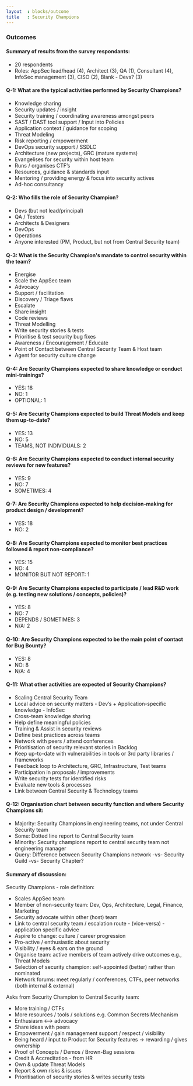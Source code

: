 ```yaml
---
layout  : blocks/outcome
title	: Security Champions
---
```

### Outcomes

#### Summary of results from the survey respondants:
- 20 respondents
- Roles: AppSec lead/head (4), Architect (3), QA (1), Consultant (4), InfoSec management (3), CISO (2), Blank - Devs? (3)

#### Q-1: What are the typical activities performed by Security Champions?
- Knowledge sharing
- Security updates / insight
- Security training / coordinating awareness amongst peers
- SAST / DAST tool support / Input into Policies
- Application context / guidance for scoping
- Threat Modeling
- Risk reporting / empowerment
- DevOps security support / SSDLC
- Architecture (new projects), GRC (mature systems)
- Evangelises for security within host team
- Runs / organises CTF’s
- Resources, guidance & standards input
- Mentoring / providing energy & focus into security actives
- Ad-hoc consultancy

#### Q-2: Who fills the role of Security Champion?
- Devs (but not lead/principal)
- QA / Testers
- Architects & Designers
- DevOps
- Operations
- Anyone interested (PM, Product, but not from Central Security team)

#### Q-3: What is the Security Champion's mandate to control security within the team?
- Energise
- Scale the AppSec team
- Advocacy 
- Support / facilitation
- Discovery / Triage flaws
- Escalate
- Share insight
- Code reviews
- Threat Modelling
- Write security stories & tests
- Prioritise & test security bug fixes 
- Awareness / Encouragement / Educate
- Point of Contact between Central Security Team & Host team
- Agent for security culture change 

#### Q-4: Are Security Champions expected to share knowledge or conduct mini-trainings?
- YES: 18
- NO: 1
- OPTIONAL: 1

#### Q-5: Are Security Champions expected to build Threat Models and keep them up-to-date?
- YES: 13
- NO: 5
- TEAMS, NOT INDIVIDUALS: 2

#### Q-6: Are Security Champions expected to conduct internal security reviews for new features?
- YES: 9
- NO: 7
- SOMETIMES: 4

#### Q-7: Are Security Champions expected to help decision-making for product design / development?
- YES: 18
- NO: 2

#### Q-8: Are Security Champions expected to monitor best practices followed & report non-compliance?
- YES: 15
- NO: 4
- MONITOR BUT NOT REPORT: 1

#### Q-9: Are Security Champions expected to participate / lead R&D work (e.g. testing new solutions / concepts, policies)?
- YES: 8
- NO: 7
- DEPENDS / SOMETIMES: 3
- N/A: 2

#### Q-10: Are Security Champions expected to be the main point of contact for Bug Bounty?
- YES: 8
- NO: 8
- N/A: 4

#### Q-11: What other activities are expected of Security Champions?
- Scaling Central Security Team
- Local advice on security matters - Dev’s + Application-specific knowledge - InfoSec
- Cross-team knowledge sharing
- Help define meaningful policies
- Training & Assist in security reviews
- Define best practices across teams
- Network with peers / attend conferences
- Prioritisation of security relevant stories in Backlog
- Keep up-to-date with vulnerabilities in tools or 3rd party libraries / frameworks
- Feedback loop to Architecture, GRC, Infrastructure, Test teams
- Participation in proposals / improvements
- Write security tests for identified risks
- Evaluate new tools & processes
- Link between Central Security & Technology teams

#### Q-12: Organisation chart between security function and where Security Champions sit:
- Majority: Security Champions in engineering teams, not under Central Security team
- Some: Dotted line report to Central Security team
- Minority: Security champions report to central security team not engineering manager
- Query: Difference between Security Champions network -vs- Security Guild -vs- Security Chapter?


#### Summary of discussion:

Security Champions - role definition:
- Scales AppSec team
- Member of non-security team: Dev, Ops, Architecture, Legal, Finance, Marketing
- Security advocate within other (host) team
- Link to central security team / escalation route - (vice-versa) - application specific advice
- Aspire to change: culture / career progression
- Pro-active / enthusiastic about security
- Visibility / eyes & ears on the ground
- Organise team: active members of team actively drive outcomes e.g., Threat Models
- Selection of security champion: self-appointed (better) rather than nominated
- Network forums: meet regularly / conferences, CTFs, peer networks (both internal & external)

Asks from Security Champion to Central Security team:
- More training / CTFs
- More resources / tools / solutions e.g. Common Secrets Mechanism
- Enthusiasm <—> advocacy
- Share ideas with peers
- Empowerment / gain management support / respect / visibility
- Being heard / input to Product for Security features -> rewarding / gives ownership
- Proof of Concepts / Demos / Brown-Bag sessions
- Credit & Accreditation - from HR
- Own & update Threat Models
- Report & own risks & issues
- Prioritisation of security stories & writes security tests
